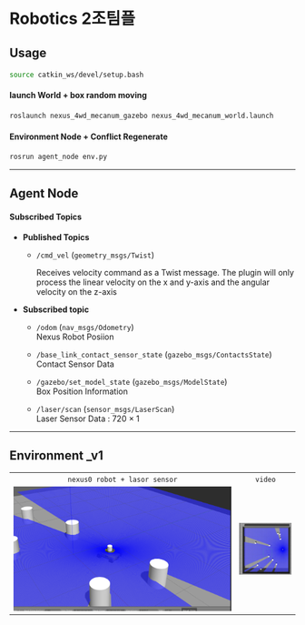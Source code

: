 # Robotics 2조팀플


## Usage


```bash
source catkin_ws/devel/setup.bash
```


#### launch World + box random moving
```bash
roslaunch nexus_4wd_mecanum_gazebo nexus_4wd_mecanum_world.launch
```


#### Environment Node + Conflict Regenerate
```bash
rosrun agent_node env.py
```










***
## Agent Node


#### Subscribed Topics


* **Published Topics**
    * `/cmd_vel` (`geometry_msgs/Twist`)

        Receives velocity command as a Twist message. The plugin will only process the linear velocity on the x and y-axis and the angular velocity on the z-axis

* **Subscribed topic**
    * `/odom` (`nav_msgs/Odometry`)   
        Nexus Robot Posiion
    
    *  `/base_link_contact_sensor_state` (`gazebo_msgs/ContactsState`)   
        Contact Sensor Data 
    
    *  `/gazebo/set_model_state` (`gazebo_msgs/ModelState`)   
        Box Position Information

    *  `/laser/scan` (`sensor_msgs/LaserScan`)   
        Laser Sensor Data : 720 × 1







***
## Environment _v1






|                                  |                                                |
| :------------------------------: | :--------------------------------------------: |
|  `nexus0 robot + lasor sensor`   |                   `video`                      |
| ![robot](/imgs/robot.png)        |          ![envv1](./imgs/env_v1.gif)           |